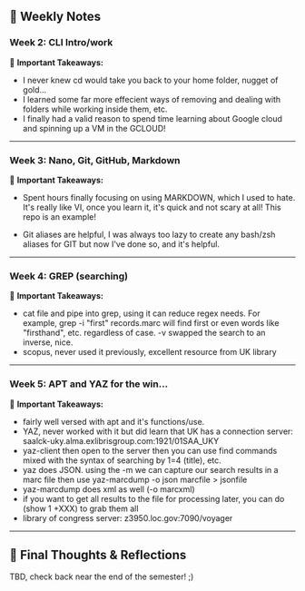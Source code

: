## 📅 Weekly Notes

  

### Week 2: CLI Intro/work

📌 **Important Takeaways:**

- I never knew cd would take you back to your home folder, nugget of gold...
- I learned some far more effecient ways of removing and dealing with folders while working inside them, etc.
- I finally had a valid reason to spend time learning about Google cloud and spinning up a VM in the GCLOUD!
---

  

### Week 3: Nano, Git, GitHub, Markdown

📌 **Important Takeaways:**

- Spent hours finally focusing on using MARKDOWN, which I used to hate. It's really like VI, once you learn it, it's quick and not scary at all! This repo is an example!

- Git aliases are helpful, I was always too lazy to create any bash/zsh aliases for GIT but now I've done so, and it's helpful. 
---

### Week 4: GREP (searching)

📌 **Important Takeaways:**

- cat file and pipe into grep, using it can reduce regex needs. For example, grep -i "first" records.marc will find first or even words like "firsthand", etc. regardless of case. -v swapped the search to an inverse, nice.
- scopus, never used it previously, excellent resource from UK library
---

### Week 5: APT and YAZ for the win...

📌 **Important Takeaways:**

- fairly well versed with apt and it's functions/use.
- YAZ, never worked with it but did learn that UK has a connection server: saalck-uky.alma.exlibrisgroup.com:1921/01SAA_UKY
- yaz-client then open to the server then you can use find commands mixed with the syntax of searching by 1=4 (title), etc.
- yaz does JSON. using the -m we can capture our search results in a marc file then use yaz-marcdump -o json marcfile > jsonfile
- yaz-marcdump does xml as well (-o marcxml)
- if you want to get all results to the file for processing later, you can do (show 1 +XXX) to grab them all
- library of congress server: z3950.loc.gov:7090/voyager

---

## 📝 Final Thoughts & Reflections

TBD, check back near the end of the semester! ;)
